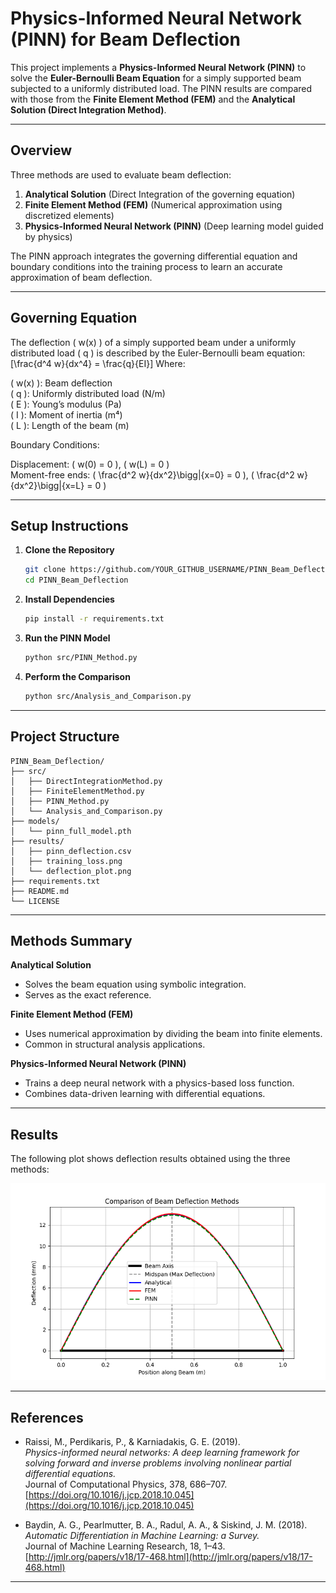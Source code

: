 # Physics-Informed Neural Network (PINN) for Beam Deflection

This project implements a **Physics-Informed Neural Network (PINN)** to solve the **Euler-Bernoulli Beam Equation** for a simply supported beam subjected to a uniformly distributed load. The PINN results are compared with those from the **Finite Element Method (FEM)** and the **Analytical Solution (Direct Integration Method)**.

---

## Overview

Three methods are used to evaluate beam deflection:

1. **Analytical Solution** (Direct Integration of the governing equation)  
2. **Finite Element Method (FEM)** (Numerical approximation using discretized elements)  
3. **Physics-Informed Neural Network (PINN)** (Deep learning model guided by physics)

The PINN approach integrates the governing differential equation and boundary conditions into the training process to learn an accurate approximation of beam deflection.

---

## Governing Equation

The deflection ( w(x) ) of a simply supported beam under a uniformly distributed load ( q ) is described by the Euler-Bernoulli beam equation:
[\frac{d^4 w}{dx^4} = \frac{q}{EI}]
Where:

( w(x) ): Beam deflection  
( q ): Uniformly distributed load (N/m)  
( E ): Young’s modulus (Pa)  
( I ): Moment of inertia (m⁴)  
( L ): Length of the beam (m)

Boundary Conditions:

Displacement: ( w(0) = 0 ), ( w(L) = 0 )  
Moment-free ends: ( \frac{d^2 w}{dx^2}\bigg|{x=0} = 0 ), ( \frac{d^2 w}{dx^2}\bigg|{x=L} = 0 )

---

## Setup Instructions

1. **Clone the Repository**
   ```bash
   git clone https://github.com/YOUR_GITHUB_USERNAME/PINN_Beam_Deflection.git
   cd PINN_Beam_Deflection
   ```

2. **Install Dependencies**
   ```bash
   pip install -r requirements.txt
   ```

3. **Run the PINN Model**
   ```bash
   python src/PINN_Method.py
   ```

4. **Perform the Comparison**
   ```bash
   python src/Analysis_and_Comparison.py
   ```

---

## Project Structure

```
PINN_Beam_Deflection/
├── src/
│   ├── DirectIntegrationMethod.py
│   ├── FiniteElementMethod.py
│   ├── PINN_Method.py
│   └── Analysis_and_Comparison.py
├── models/
│   └── pinn_full_model.pth
├── results/
│   ├── pinn_deflection.csv
│   ├── training_loss.png
│   └── deflection_plot.png
├── requirements.txt
├── README.md
└── LICENSE
```

---

## Methods Summary

**Analytical Solution**  
- Solves the beam equation using symbolic integration.  
- Serves as the exact reference.

**Finite Element Method (FEM)**  
- Uses numerical approximation by dividing the beam into finite elements.  
- Common in structural analysis applications.

**Physics-Informed Neural Network (PINN)**  
- Trains a deep neural network with a physics-based loss function.  
- Combines data-driven learning with differential equations.

---

## Results

The following plot shows deflection results obtained using the three methods:

![Deflection Curve](Results/Analytical-FEM-PINN-Compare_plot.png)

---

## References

- Raissi, M., Perdikaris, P., & Karniadakis, G. E. (2019).  
  *Physics-informed neural networks: A deep learning framework for solving forward and inverse problems involving nonlinear partial differential equations.*  
  Journal of Computational Physics, 378, 686–707.  
  [https://doi.org/10.1016/j.jcp.2018.10.045](https://doi.org/10.1016/j.jcp.2018.10.045)

- Baydin, A. G., Pearlmutter, B. A., Radul, A. A., & Siskind, J. M. (2018).  
  *Automatic Differentiation in Machine Learning: a Survey.*  
  Journal of Machine Learning Research, 18, 1–43.  
  [http://jmlr.org/papers/v18/17-468.html](http://jmlr.org/papers/v18/17-468.html)

---
